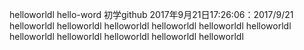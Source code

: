 helloworldl hello-word
初学github
2017年9月21日17:26:06：2017/9/21
helloworldl
helloworldl
helloworldl
helloworldl
helloworldl
helloworldl
helloworldl
helloworldl
helloworldl
helloworldl
helloworldl
